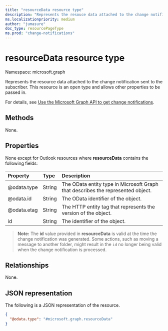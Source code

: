```yaml
---
title: "resourceData resource type"
description: "Represents the resouce data attached to the change notification sent to the subscriber."
ms.localizationpriority: medium
author: "jumasure"
doc_type: resourcePageType
ms.prod: "change-notifications"
---
```


# resourceData resource type

Namespace: microsoft.graph

Represents the resource data attached to the change notification sent to the subscriber. This resource is an open type and allows other properties to be passed in.

For details, see [Use the Microsoft Graph API to get change notifications](webhooks.md).

## Methods

None.

## Properties

None except for Outlook resources where **resourceData** contains the following fields:

| Property | Type | Description |
|:---------|:-----|:------------|
| @odata.type | String | The OData entity type in Microsoft Graph that describes the represented object. |
| @odata.id | String | The OData identifier of the object. |
| @odata.etag | String | The HTTP entity tag that represents the version of the object. |
| id | String | The identifier of the object. |

> **Note:** The **id** value provided in **resourceData** is valid at the time the change notification was generated. Some actions, such as moving a message to another folder, might result in the `id` no longer being valid when the change notification is processed.

## Relationships

None.

## JSON representation

The following is a JSON representation of the resource.

<!-- {
  "blockType": "resource",
  "optionalProperties": [
    "@odata.type",
    "@odata.id",
    "@odata.etag",
    "id"
  ],
  "@odata.type": "microsoft.graph.resourceData"
}-->

```json
{
  "@odata.type": "#microsoft.graph.resourceData"
}
```

<!-- uuid: eb6c98ec-8257-4826-910e-5c603265257f
2020-05-25 14:57:30 UTC -->
<!--
{
  "type": "#page.annotation",
  "description": "change notification resource data resource",
  "keywords": "",
  "section": "documentation",
  "tocPath": "",
  "suppressions": []
}
-->

